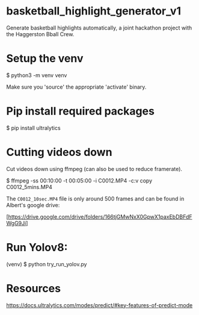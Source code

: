 # basketball_highlight_generator_v1
Generate basketball highlights automatically, a joint hackathon project with the
Haggerston Bball Crew.

# Setup the venv

$ python3 -m venv venv

Make sure you 'source' the appropriate 'activate' binary.

# Pip install required packages

$ pip install ultralytics

# Cutting videos down

Cut videos down using ffmpeg (can also be used to reduce framerate).

$ ffmpeg -ss 00:10:00 -t 00:05:00 -i C0012.MP4 -c:v copy C0012_5mins.MP4

The `C0012_10sec.MP4` file is only around 500 frames and can be found in Albert's
google drive:

[https://drive.google.com/drive/folders/166tjGMwNxX0GpwX1paxEbDBFdFWgG9Ji]


# Run Yolov8:

(venv) $ python try_run_yolov.py



# Resources

https://docs.ultralytics.com/modes/predict/#key-features-of-predict-mode